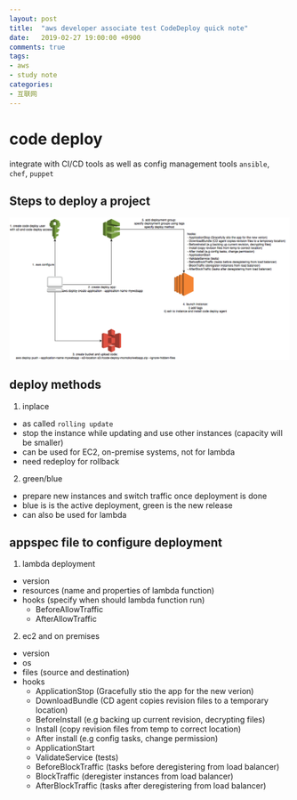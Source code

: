 ```yaml
---
layout: post
title:  "aws developer associate test CodeDeploy quick note"
date:   2019-02-27 19:00:00 +0900
comments: true
tags:
- aws
- study note
categories:
- 互联网
---
```


# code deploy
integrate with CI/CD tools as well as config management tools `ansible`, `chef`, `puppet`

## Steps to deploy a project
<img src="/img/code_deploy.png">


## deploy methods
1. inplace
- as called `rolling update`
- stop the instance while updating and use other instances (capacity will be smaller)
- can be used for EC2, on-premise systems, not for lambda
- need redeploy for rollback


2. green/blue
- prepare new instances and switch traffic once deployment is done
- blue is is the active deployment, green is the new release
- can also be used for lambda

## appspec file to configure deployment
1. lambda deployment
- version
- resources (name and properties of lambda function)
- hooks (specify when should lambda function run)
  - BeforeAllowTraffic
  - AfterAllowTraffic

2. ec2 and on premises
- version
- os
- files (source and destination)
- hooks
  - ApplicationStop (Gracefully stio the app for the new verion)
  - DownloadBundle (CD agent copies revision files to a temporary location)
  - BeforeInstall (e.g backing up current revision, decrypting files)
  - Install (copy revision files from temp to correct location)
  - After install (e.g config tasks, change permission)
  - ApplicationStart
  - ValidateService (tests)
  - BeforeBlockTraffic (tasks before deregistering from load balancer)
  - BlockTraffic (deregister instances from load balancer)
  - AfterBlockTraffic (tasks after deregistering from load balancer)
